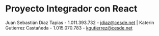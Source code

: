 # Proyecto Integrador con React

Juan Sebastián Díaz Tapias - 1.011.393.732 - jdiaz@cesde.net | Katerin Gutierrez Castañeda - 1.015.070.783 - kgutierrez@cesde.net
